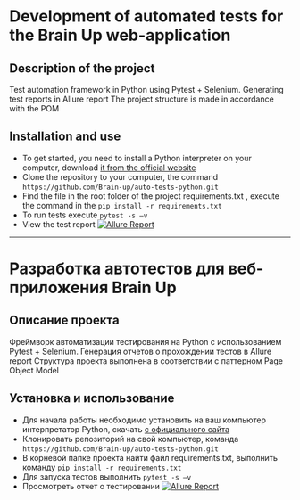 # Development of automated tests for the Brain Up web-application
## Description of the project
Test automation framework in Python using Pytest + Selenium.
Generating test reports in Allure report
The project structure is made in accordance with the POM
## Installation and use
* To get started, you need to install a Python interpreter on your computer, download [it from the official website](https://www.python.org/downloads/)
* Clone the repository to your computer, the command `https://github.com/Brain-up/auto-tests-python.git`
* Find the file in the root folder of the project requirements.txt , execute the command in the `pip install -r requirements.txt`
* To run tests execute `pytest -s –v`
* View the test report [![Allure Report](https://img.shields.io/badge/Allure%20Report-deployed-green)](https://brain-up.github.io/auto-tests-python/)   

----  

# Разработка автотестов для веб-приложения Brain Up
## Описание проекта
Фреймворк автоматизации тестирования на Python с использованием Pytest + Selenium. 
Генерация отчетов о прохождении тестов в Allure report
Структура проекта выполнена в соответствии с паттерном Page Object Model
 ## Установка и использование
* Для начала работы необходимо установить на ваш компьютер интерпретатор Python, скачать [с официального сайта]( https://www.python.org/downloads/) 
* Клонировать репозиторий на свой компьютер, команда `https://github.com/Brain-up/auto-tests-python.git` 
* В корневой папке проекта найти файл requirements.txt, выполнить команду `pip install -r requirements.txt`
* Для запуска тестов выполнить `pytest -s –v`
* Просмотреть отчет о тестировании [![Allure Report](https://img.shields.io/badge/Allure%20Report-deployed-green)](https://brain-up.github.io/auto-tests-python/)   


